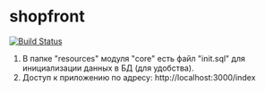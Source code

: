# shopfront

[![Build Status](https://travis-ci.org/alexzavgorodniy/shopfront.svg?branch=master)](https://travis-ci.org/alexzavgorodniy/shopfront)

1. В папке "resources" модуля "core" есть файл "init.sql" для инициализации данных в БД (для удобства).
2. Доступ к приложению по адресу: http://localhost:3000/index
